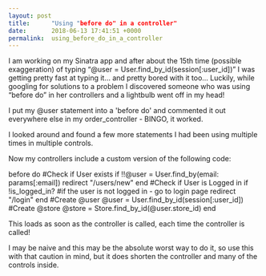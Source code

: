 ```yaml
---
layout: post
title:      "Using "before do" in a controller"
date:       2018-06-13 17:41:51 +0000
permalink:  using_before_do_in_a_controller
---
```



I am working on my Sinatra app and after about the 15th time (possible exaggeration) of typing “@user = User.find_by_id(session[:user_id])” I was getting pretty fast at typing it…  and pretty bored with it too…  Luckily, while googling for solutions to a problem I discovered someone who was using “before do” in her controllers and a lightbulb went off in my head! 

I put my @user statement into a 'before do' and commented it out everywhere else in my order_controller - BINGO, it worked.

I looked around and found a few more statements I had been using multiple times in multiple controls.

Now my controllers include a custom version of the following code:

  before do
    #Check if User exists
    if !!@user = User.find_by(email: params[:email])
      redirect "/users/new"
    end
    #Check if User is Logged in
    if !is_logged_in?
     #if the user is not logged in - go to login page
      redirect "/login"
    end
    #Create @user
    @user = User.find_by_id(session[:user_id])
    #Create @store
    @store = Store.find_by_id(@user.store_id)
  end

This loads as soon as the controller is called, each time the controller is called!  

I may be naive and this may be the absolute worst way to do it, so use this with that caution in mind, but it does shorten the controller and many of the controls inside.   

